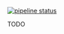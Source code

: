 [![pipeline status](https://git.redmic.net/redmic-server/test-utils/badges/dev/pipeline.svg)](https://git.redmic.net/redmic-server/test-utils/commits/dev)

TODO
